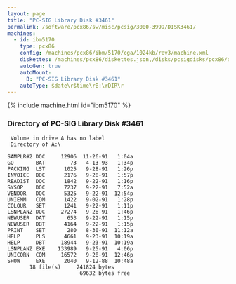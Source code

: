 ```yaml
---
layout: page
title: "PC-SIG Library Disk #3461"
permalink: /software/pcx86/sw/misc/pcsig/3000-3999/DISK3461/
machines:
  - id: ibm5170
    type: pcx86
    config: /machines/pcx86/ibm/5170/cga/1024kb/rev3/machine.xml
    diskettes: /machines/pcx86/diskettes.json,/disks/pcsigdisks/pcx86/diskettes.json
    autoGen: true
    autoMount:
      B: "PC-SIG Library Disk #3461"
    autoType: $date\r$time\rB:\rDIR\r
---
```


{% include machine.html id="ibm5170" %}

### Directory of PC-SIG Library Disk #3461

     Volume in drive A has no label
     Directory of A:\

    SAMPLR#2 DOC     12906  11-26-91   1:04a
    GO       BAT        73   4-13-93   1:34p
    PACKING  LST      1025   9-28-91   1:26p
    INVOICE  DOC      2176   9-28-91   1:57p
    READ1ST  DOC      1842   9-22-91   1:16p
    SYSOP    DOC      7237   9-22-91   7:52a
    VENDOR   DOC      5325   9-22-91  12:54p
    UNIEMM   COM      1422   9-02-91   1:28p
    COLOUR   SET      1241   9-22-91   1:11p
    LSNPLANZ DOC     27274   9-28-91   1:46p
    NEWUSER  DAT       653   9-22-91   1:15p
    NEWUSER  DBT      4164   9-22-91   1:15p
    PRINT    SET       280   8-30-91  11:12a
    HELP     PLS      4661   9-23-91  10:19a
    HELP     DBT     18944   9-23-91  10:19a
    LSNPLANZ EXE    133989   9-25-91   4:06p
    UNICORN  COM     16572   9-28-91  12:46p
    SHOW     EXE      2040   9-12-88  10:48a
           18 file(s)     241824 bytes
                           69632 bytes free
